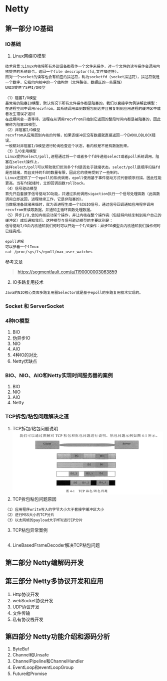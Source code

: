 # Netty

## 第一部分 IO基础

### IO基础

1. Linux网络IO模型

```
技术背景:Linux内核将所有外部设备都看作一个文件来操作，对一个文件的读写操作会调用内核提供的系统命令，返回一个file descriptor(fd,文件描述符)。
而对一个socket的读写也会有相应的描述符，称为socketfd（socket描述符），描述符就是一个数字，它指向内核中的一个结构体（文件路径，数据区的一些属性）
UNIX提供了5种I/O模型

（1）阻塞I/O模型
最常用的阻塞IO模型，默认情况下所有文件操作都是阻塞的。我们以套接字为例讲解此模型：
在进程空间中调用recvfrom，其系统调用直到数据包到达并且被复制到应用进程的缓冲区中或者发生错误才返回
在此期间会一直等待，进程在从调用recvfrom开始到它返回的整段时间内都是被阻塞的，因此被称为阻塞IO模型。
（2）非阻塞I/O模型
recvfrom从应用层到内核的时候，如果该缓冲区没有数据就直接返回一个EWOULDBLOCK错误，
一般都对非阻塞I/O模型进行轮询检查这个状态，看内核是不是有数据到来。
（3）I/O复用模型
Linux提供select/poll,进程通过将一个或者多个fd传递给select或者poll系统调用，阻塞在select操作上，
这样select/poll可以帮助我们侦测多个fd是否处于就绪状态。select/poll是顺序扫描fd是否就绪，而且支持的fd的数量有限，因此它的使用受到了一些制约。
Linux还提供了一个epoll的系统调用，epoll使用基于事件驱动方式代替顺序扫描，因此性能更高。当有fd就绪时，立即回调函数rollback。
（4）信号驱动模型
首先开启套接字信号驱动IO功能，并通过系统调用sigaction执行一个信号处理函数（此函数调用立即返回，进程继续工作，它是非阻塞的）。
当数据准备就绪来临时，就为该进程生成一个SIGIO信号，通过信号回调通知应用程序调用recvfrom来读取数据，并通知主循环函数处理数据。
（5）异步I/O,告知内核启动某个操作，并让内核在整个操作完（包括将内核复制到用户自己的缓冲区）成后通知我们。这种模型与信号驱动模型的主要区别是：
信号驱动I/O由内核通知我们何时可以开始一个I/O操作：异步IO模型由内核通知我们操作何时已经完成。

epoll详解
可以参看一个lInux
cat /proc/sys/fs/epoll/max_user_watches 
```
参考文章
>https://segmentfault.com/a/1190000003063859
2. IO多路复用技术

```
Java的NIO核心类库多路复用器Selector就是基于epoll的多路复用技术实现的。
```

### Socket 和 ServerSocket

### 4种IO模型

1. BIO
2. 伪异步IO
3. NIO
4. AIO
5. 4种IO的对比
6. Netty优缺点

### BIO、NIO、AIO和Netty实现时间服务器的案例

1. BIO
2. NIO
3. AIO
4. Netty

### TCP拆包/粘包问题解决之道

1. TCP拆包/粘包问题说明
   ![img.png](TCP拆包粘包问题.png)
2. TCP拆包粘包问题原因

```
（1）应用程序write写入的字节大小大于套接字缓冲区大小
（2）进行MSS大小的TCP分片
（3）以太网帧的payload大于MTU进行IP分片
```

3. TCP粘包异常案例

```

```

4. LineBasedFrameDecoder解决TCP粘包问题

## 第二部分 Netty编解码开发

## 第三部分 Netty多协议开发和应用

1. Http协议开发
2. webSocket协议开发
3. UDP协议开发
4. 文件传输
5. 私有协议栈开发

## 第四部分 Netty功能介绍和源码分析

1. ByteBuf
2. Channel和Unsafe
3. ChannelPipeline和ChannelHandler
4. EventLoop和eventLoopGroup
5. Future和Promise
